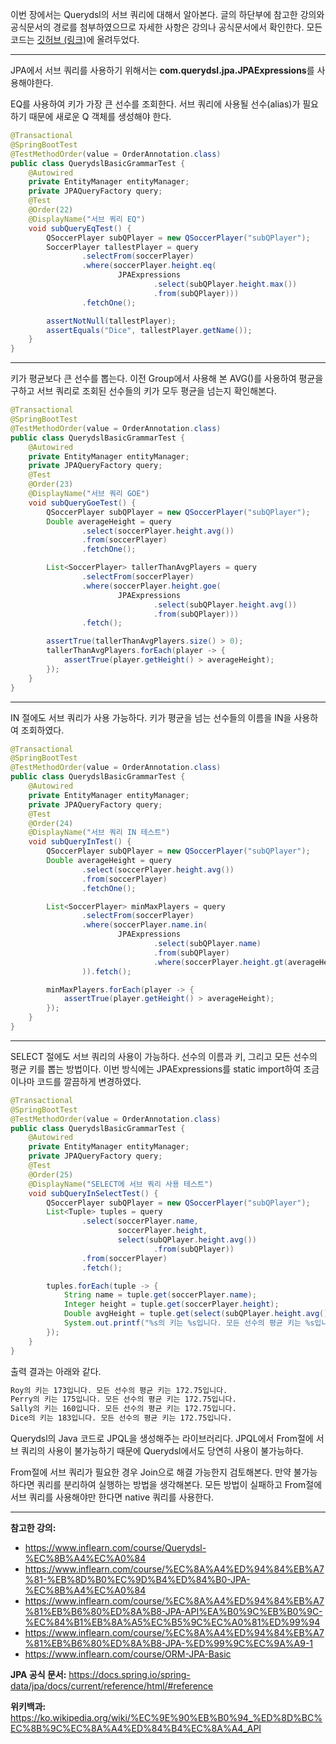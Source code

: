 이번 장에서는 Querydsl의 서브 쿼리에 대해서 알아본다.
글의 하단부에 참고한 강의와 공식문서의 경로를 첨부하였으므로 자세한 사항은 강의나 공식문서에서 확인한다.
모든 코드는 [깃허브 (링크)](https://github.com/roy-zz/querydsl)에 올려두었다.

---

JPA에서 서브 쿼리를 사용하기 위해서는 **com.querydsl.jpa.JPAExpressions**를 사용해야한다.

EQ를 사용하여 키가 가장 큰 선수를 조회한다.
서브 쿼리에 사용될 선수(alias)가 필요하기 때문에 새로운 Q 객체를 생성해야 한다.

```java
@Transactional
@SpringBootTest
@TestMethodOrder(value = OrderAnnotation.class)
public class QuerydslBasicGrammarTest {
    @Autowired
    private EntityManager entityManager;
    private JPAQueryFactory query;
    @Test
    @Order(22)
    @DisplayName("서브 쿼리 EQ")
    void subQueryEqTest() {
        QSoccerPlayer subQPlayer = new QSoccerPlayer("subQPlayer");
        SoccerPlayer tallestPlayer = query
                .selectFrom(soccerPlayer)
                .where(soccerPlayer.height.eq(
                        JPAExpressions
                                .select(subQPlayer.height.max())
                                .from(subQPlayer)))
                .fetchOne();

        assertNotNull(tallestPlayer);
        assertEquals("Dice", tallestPlayer.getName());
    }
}
```

---

키가 평균보다 큰 선수를 뽑는다.
이전 Group에서 사용해 본 AVG()를 사용하여 평균을 구하고 서브 쿼리로 조회된 선수들의 키가 모두 평균을 넘는지 확인해본다.

```java
@Transactional
@SpringBootTest
@TestMethodOrder(value = OrderAnnotation.class)
public class QuerydslBasicGrammarTest {
    @Autowired
    private EntityManager entityManager;
    private JPAQueryFactory query;
    @Test
    @Order(23)
    @DisplayName("서브 쿼리 GOE")
    void subQueryGoeTest() {
        QSoccerPlayer subQPlayer = new QSoccerPlayer("subQPlayer");
        Double averageHeight = query
                .select(soccerPlayer.height.avg())
                .from(soccerPlayer)
                .fetchOne();

        List<SoccerPlayer> tallerThanAvgPlayers = query
                .selectFrom(soccerPlayer)
                .where(soccerPlayer.height.goe(
                        JPAExpressions
                                .select(subQPlayer.height.avg())
                                .from(subQPlayer)))
                .fetch();

        assertTrue(tallerThanAvgPlayers.size() > 0);
        tallerThanAvgPlayers.forEach(player -> {
            assertTrue(player.getHeight() > averageHeight);
        });
    }
}
```

---

IN 절에도 서브 쿼리가 사용 가능하다.
키가 평균을 넘는 선수들의 이름을 IN을 사용하여 조회하였다.

```java
@Transactional
@SpringBootTest
@TestMethodOrder(value = OrderAnnotation.class)
public class QuerydslBasicGrammarTest {
    @Autowired
    private EntityManager entityManager;
    private JPAQueryFactory query;
    @Test
    @Order(24)
    @DisplayName("서브 쿼리 IN 테스트")
    void subQueryInTest() {
        QSoccerPlayer subQPlayer = new QSoccerPlayer("subQPlayer");
        Double averageHeight = query
                .select(soccerPlayer.height.avg())
                .from(soccerPlayer)
                .fetchOne();

        List<SoccerPlayer> minMaxPlayers = query
                .selectFrom(soccerPlayer)
                .where(soccerPlayer.name.in(
                        JPAExpressions
                                .select(subQPlayer.name)
                                .from(subQPlayer)
                                .where(soccerPlayer.height.gt(averageHeight))
                )).fetch();

        minMaxPlayers.forEach(player -> {
            assertTrue(player.getHeight() > averageHeight);
        });
    }
}
```

---

SELECT 절에도 서브 쿼리의 사용이 가능하다.
선수의 이름과 키, 그리고 모든 선수의 평균 키를 뽑는 방법이다.
이번 방식에는 JPAExpressions를 static import하여 조금이나마 코드를 깔끔하게 변경하였다.

```java
@Transactional
@SpringBootTest
@TestMethodOrder(value = OrderAnnotation.class)
public class QuerydslBasicGrammarTest {
    @Autowired
    private EntityManager entityManager;
    private JPAQueryFactory query;
    @Test
    @Order(25)
    @DisplayName("SELECT에 서브 쿼리 사용 테스트")
    void subQueryInSelectTest() {
        QSoccerPlayer subQPlayer = new QSoccerPlayer("subQPlayer");
        List<Tuple> tuples = query
                .select(soccerPlayer.name,
                        soccerPlayer.height,
                        select(subQPlayer.height.avg())
                                .from(subQPlayer))
                .from(soccerPlayer)
                .fetch();

        tuples.forEach(tuple -> {
            String name = tuple.get(soccerPlayer.name);
            Integer height = tuple.get(soccerPlayer.height);
            Double avgHeight = tuple.get(select(subQPlayer.height.avg()).from(subQPlayer));
            System.out.printf("%s의 키는 %s입니다. 모든 선수의 평균 키는 %s입니다.%n", name, height, avgHeight);
        });
    }
}
```

출력 결과는 아래와 같다.

```bash
Roy의 키는 173입니다. 모든 선수의 평균 키는 172.75입니다.
Perry의 키는 175입니다. 모든 선수의 평균 키는 172.75입니다.
Sally의 키는 160입니다. 모든 선수의 평균 키는 172.75입니다.
Dice의 키는 183입니다. 모든 선수의 평균 키는 172.75입니다.
```

Querydsl의 Java 코드로 JPQL을 생성해주는 라이브러리다.
JPQL에서 From절에 서브 쿼리의 사용이 불가능하기 때문에 Querydsl에서도 당연히 사용이 불가능하다.

From절에 서브 쿼리가 필요한 경우 Join으로 해결 가능한지 검토해본다.
만약 불가능하다면 쿼리를 분리하여 실행하는 방법을 생각해본다.
모든 방법이 실패하고 From절에 서브 쿼리를 사용해야만 한다면 native 쿼리를 사용한다.

---

**참고한 강의:**

- https://www.inflearn.com/course/Querydsl-%EC%8B%A4%EC%A0%84
- https://www.inflearn.com/course/%EC%8A%A4%ED%94%84%EB%A7%81-%EB%8D%B0%EC%9D%B4%ED%84%B0-JPA-%EC%8B%A4%EC%A0%84
- https://www.inflearn.com/course/%EC%8A%A4%ED%94%84%EB%A7%81%EB%B6%80%ED%8A%B8-JPA-API%EA%B0%9C%EB%B0%9C-%EC%84%B1%EB%8A%A5%EC%B5%9C%EC%A0%81%ED%99%94
- https://www.inflearn.com/course/%EC%8A%A4%ED%94%84%EB%A7%81%EB%B6%80%ED%8A%B8-JPA-%ED%99%9C%EC%9A%A9-1
- https://www.inflearn.com/course/ORM-JPA-Basic

**JPA 공식 문서:** https://docs.spring.io/spring-data/jpa/docs/current/reference/html/#reference

**위키백과:** https://ko.wikipedia.org/wiki/%EC%9E%90%EB%B0%94_%ED%8D%BC%EC%8B%9C%EC%8A%A4%ED%84%B4%EC%8A%A4_API
